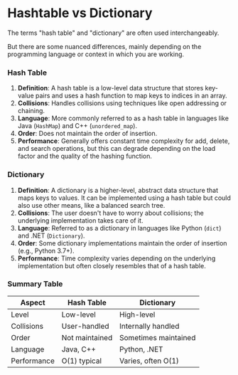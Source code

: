 # Hashtable vs Dictionary

The terms "hash table" and "dictionary" are often used interchangeably.

But there are some nuanced differences, mainly depending on the programming language or context in which you are working.

### Hash Table

1. **Definition**: A hash table is a low-level data structure that stores key-value pairs and uses a hash function to map keys to indices in an array.
2. **Collisions**: Handles collisions using techniques like open addressing or chaining.
3. **Language**: More commonly referred to as a hash table in languages like Java (`HashMap`) and C++ (`unordered_map`).
4. **Order**: Does not maintain the order of insertion.
5. **Performance**: Generally offers constant time complexity for add, delete, and search operations, but this can degrade depending on the load factor and the quality of the hashing function.

### Dictionary

1. **Definition**: A dictionary is a higher-level, abstract data structure that maps keys to values. It can be implemented using a hash table but could also use other means, like a balanced search tree.
2. **Collisions**: The user doesn't have to worry about collisions; the underlying implementation takes care of it.
3. **Language**: Referred to as a dictionary in languages like Python (`dict`) and .NET (`Dictionary`).
4. **Order**: Some dictionary implementations maintain the order of insertion (e.g., Python 3.7+).
5. **Performance**: Time complexity varies depending on the underlying implementation but often closely resembles that of a hash table.

### Summary Table

| Aspect      | Hash Table     | Dictionary           |
| ----------- | -------------- | -------------------- |
| Level       | Low-level      | High-level           |
| Collisions  | User-handled   | Internally handled   |
| Order       | Not maintained | Sometimes maintained |
| Language    | Java, C++      | Python, .NET         |
| Performance | O(1) typical   | Varies, often O(1)   |
